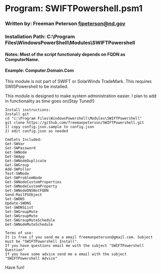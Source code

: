 
# Program:            SWIFTPowershell.psm1
### Written by:         Freeman Peterson fjpeterson@nd.gov
### Installation Path:  C:\Program Files\WindowsPowerShell\Modules\SWIFTPowershell
#### Notes:              Most of the script functionaly depends on FQDN as ComputerName.
####                     Example: Computer.Domain.Com

This module is not part of SWIFT or SolarWinds TradeMark.
This requires SWISPowershell to be installed.

This module is designed to make system administration easier. I plan to add in functionality as time goes on(Stay Tuned!)


```
Install instructions:
Install git
cd "c:\Program Files\WindowsPowershell\Modules\SWIFTPowershell"
git clone https://github.com/freemanpeterson/SWIFTPowershell.git
1) copy config.json.sample to config.json
2) edit config.json as needed
````
```
Cmdlets Included:
Get-SWVar
Set-SWPassword
Get-SWNode
Get-SWApp
Get-SWNodeDuplicate
Get-SWGroup
Add-SWPoller
Test-SWNode
Get-SWProblemNode
Get-SWNodeCustomProperties
Set-SWNodeCustomProperty
Get-SWNodeDNSNotFQDN
Send-MailPSObject
Set-SWDNS
Update-SWDNS
Set-SWDNSList
Set-SWGroupMute
Get-SWGroupMute
Set-SWGroupMuteSchedule
Get-SWNodeMuteSchedule
```
```
Terms of use: 
It is free if you send me a email freemanpeterson@gmail.com. Subject must be "SWIFTPowershell Install".
If you have questions email me with the subject "SWIFTPowershell Question"
If you have some advice send me a email with the subject "SWIFTPowershell Advice"
````
Have fun!
